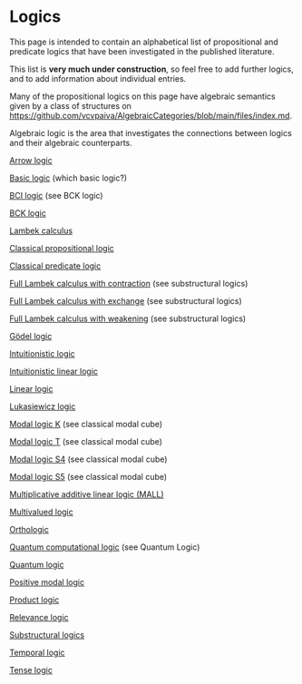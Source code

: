 # Logics

This page is intended to contain an alphabetical list of propositional and predicate logics that have been investigated in the published literature.

This list is **very much under construction**, so feel free to add further logics, and to add information about individual entries.

Many of the propositional logics on this page have algebraic semantics given by a class of structures on https://github.com/vcvpaiva/AlgebraicCategories/blob/main/files/index.md. 

Algebraic logic is the area that investigates the connections between logics and their algebraic counterparts.

  [Arrow logic](logics/arrow_logic.md) 
  
  [Basic logic](basic_logics.md) (which basic logic?)
  
  [BCI logic](bci_logics.md) (see BCK logic)
  
  [BCK logic](logics/bck_logic.md) 
  
  [Lambek calculus](logics/lambek_calculus.md)
  
  [Classical propositional logic](logics/classical_propositional_logic.md)
  
  [Classical predicate logic](logics/classical_predicate_logic.md)
  
  [Full Lambek calculus with contraction](full_lambek_calculus_with_contraction.md) (see substructural logics)
  
  [Full Lambek calculus with exchange](logics/full_lambek_calculus_with_exchange.md) (see substructural logics)
  
  [Full Lambek calculus with weakening](logics/full_lambek_calculus_with_weakening.md) (see substructural logics)
  
  [Gödel logic](logics/gödel_logic.md)
  
  [Intuitionistic logic](logics/intuitionistic_logic.md)
  
  [Intuitionistic linear logic](logics/intuitionistic_linear_logic.md) 
  
  [Linear logic](logics/linear_logic.md)
  
  [Lukasiewicz logic](logics/lukasiewicz_logics.md)
  
  [Modal logic K](logics/modal_logic_ks.md) (see classical modal cube)
  
  [Modal logic T](\logics/modal_logic_ts.md)  (see classical modal cube)
  
  [Modal logic S4](logics/modal_logic_s4s.md) (see classical modal cube)
  
  [Modal logic S5](\logics/modal_logic_s5s.md) (see classical modal cube)
  
  [Multiplicative additive linear logic (MALL)](logics/multiplicative_additive_linear_logic.md)
  
  [Multivalued logic](logics/multivalued_logic.md)
  
  [Orthologic](logics/orthologic.md)
  
  [Quantum computational logic](quantum_computational_logics.md) (see Quantum Logic)
  
  [Quantum logic](logics/quantum_logic.md)
  
  [Positive modal logic](logics/positive_modal_logics.md)
  
  [Product logic](logics/product_logics.md)
  
  [Relevance logic](logics/relevance_logics.md)
  
  [Substructural logics](logics/substructural_logics.md)
  
  [Temporal logic](logics/temporal_logics.md)
  
  [Tense logic](logics/tense_logics.md)
